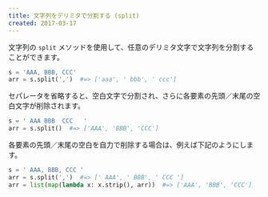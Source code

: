 ```yaml
---
title: 文字列をデリミタで分割する (split)
created: 2017-03-17
---
```


文字列の `split` メソッドを使用して、任意のデリミタ文字で文字列を分割することができます。

~~~ python
s = 'AAA, BBB, CCC'
arr = s.split(',')  #=> ['aaa', ' bbb', ' ccc']
~~~

セパレータを省略すると、空白文字で分割され、さらに各要素の先頭／末尾の空白文字が削除されます。

~~~ python
s = ' AAA BBB  CCC   '
arr = s.split()  #=> ['AAA', 'BBB', 'CCC']
~~~

各要素の先頭／末尾の空白を自力で削除する場合は、例えば下記のようにします。

~~~ python
s = ' AAA, BBB, CCC '
arr = s.split(',')  #=> [' AAA', ' BBB', ' CCC ']
arr = list(map(lambda x: x.strip(), arr))  #=> ['AAA', 'BBB', 'CCC']
~~~

